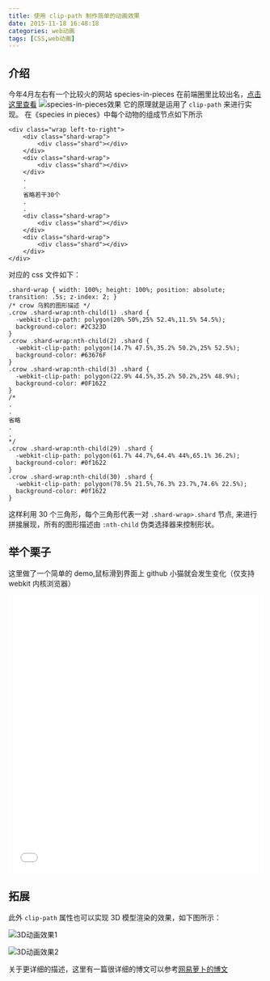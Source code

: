```yaml
---
title: 使用 clip-path 制作简单的动画效果
date: 2015-11-18 16:48:18
categories: web动画
tags: [CSS,web动画]
---
```


## 介绍
今年4月左右有一个比较火的网站 species-in-pieces 在前端圈里比较出名，[点击这里查看](http://species-in-pieces.com/#)
![species-in-pieces效果](http://qcyoung.qiniudn.com/qcyoung/使用clip-path制作简单的动画效果/poster-detail-2.png)
它的原理就是运用了 `clip-path` 来进行实现。
在《species in pieces》中每个动物的组成节点如下所示

```
<div class="wrap left-to-right">
    <div class="shard-wrap">
        <div class="shard"></div>
    </div>
    <div class="shard-wrap">
        <div class="shard"></div>
    </div>
    .
    .
    省略若干30个
    .
    .
    <div class="shard-wrap">
        <div class="shard"></div>
    </div>
    <div class="shard-wrap">
        <div class="shard"></div>
    </div>
</div>
```

对应的 css 文件如下：

```
.shard-wrap { width: 100%; height: 100%; position: absolute; transition: .5s; z-index: 2; }
/* crow 乌鸦的图形描述 */
.crow .shard-wrap:nth-child(1) .shard {
  -webkit-clip-path: polygon(20% 50%,25% 52.4%,11.5% 54.5%);
  background-color: #2C323D
}
.crow .shard-wrap:nth-child(2) .shard {
  -webkit-clip-path: polygon(14.7% 47.5%,35.2% 50.2%,25% 52.5%);
  background-color: #63676F
}
.crow .shard-wrap:nth-child(3) .shard {
  -webkit-clip-path: polygon(22.9% 44.5%,35.2% 50.2%,25% 48.9%);
  background-color: #0F1622
}
/*
.
.
省略
.
.
*/
.crow .shard-wrap:nth-child(29) .shard {
  -webkit-clip-path: polygon(61.7% 44.7%,64.4% 44%,65.1% 36.2%);
  background-color: #0f1622
}
.crow .shard-wrap:nth-child(30) .shard {
  -webkit-clip-path: polygon(78.5% 21.5%,76.3% 23.7%,74.6% 22.5%);
  background-color: #0f1622
}
```

这样利用 30 个三角形，每个三角形代表一对 `.shard-wrap>.shard` 节点, 来进行拼接展现，所有的图形描述由 `:nth-child` 伪类选择器来控制形状。

## 举个栗子
这里做了一个简单的 demo,鼠标滑到界面上 github 小猫就会发生变化（仅支持 webkit 内核浏览器）

<iframe src="/project/clip-path.html" width="100%" height="550px" id="framedemo" frameborder="0" scrolling="no"></iframe>

## 拓展

此外 `clip-path` 属性也可以实现 3D 模型渲染的效果，如下图所示：

![3D动画效果1](http://qcyoung.qiniudn.com/qcyoung/使用clip-path制作简单的动画效果/snapshot.gif)

![3D动画效果2](http://qcyoung.qiniudn.com/qcyoung/使用clip-path制作简单的动画效果/6252205cgw1eqmyg50fsjg208e0a44mf.gif)

关于更详细的描述，这里有一篇很详细的博文可以参考[网易萝卜的博文](http://leeluolee.github.io/2015/04/01/render-3d-use-clip-path/)

<script>
  var width = $("#framedemo").width();
  $("#framedemo").height(width*0.77)
</script>